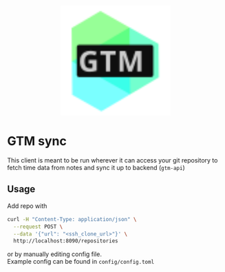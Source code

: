<p align="center">
    <img src="./readme/logo.svg" width="256" height="256" alt="logo">
</p>

# GTM sync
This client is meant to be run wherever it can access your git repository to fetch time data 
from notes and sync it up to backend (`gtm-api`)  


## Usage
Add repo with
```bash
curl -H "Content-Type: application/json" \
  --request POST \
  --data '{"url": "<ssh_clone_url>"}' \
  http://localhost:8090/repositories
```
or by manually editing config file.  
Example config can be found in `config/config.toml`